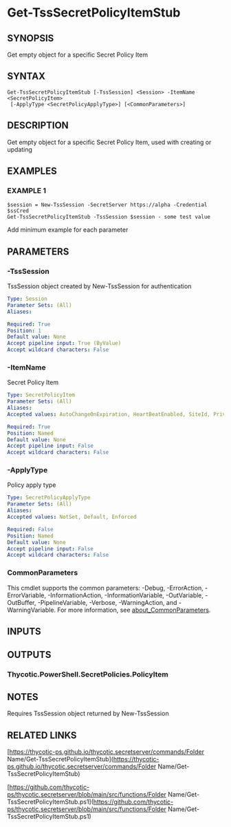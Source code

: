 # Get-TssSecretPolicyItemStub

## SYNOPSIS
Get empty object for a specific Secret Policy Item

## SYNTAX

```
Get-TssSecretPolicyItemStub [-TssSession] <Session> -ItemName <SecretPolicyItem>
 [-ApplyType <SecretPolicyApplyType>] [<CommonParameters>]
```

## DESCRIPTION
Get empty object for a specific Secret Policy Item, used with creating or updating

## EXAMPLES

### EXAMPLE 1
```
$session = New-TssSession -SecretServer https://alpha -Credential $ssCred
Get-TssSecretPolicyItemStub -TssSession $session - some test value
```

Add minimum example for each parameter

## PARAMETERS

### -TssSession
TssSession object created by New-TssSession for authentication

```yaml
Type: Session
Parameter Sets: (All)
Aliases:

Required: True
Position: 1
Default value: None
Accept pipeline input: True (ByValue)
Accept wildcard characters: False
```

### -ItemName
Secret Policy Item

```yaml
Type: SecretPolicyItem
Parameter Sets: (All)
Aliases:
Accepted values: AutoChangeOnExpiration, HeartBeatEnabled, SiteId, PrivilegedSecretId, PriveledgedSecretId, AssociatedSecretId1, AutoChangeSchedule, PasswordTypeWebScriptId, CheckOutEnabled, CheckOutIntervalMinutes, CheckOutChangePassword, RequireApprovalForAccess, RequireApprovalForAccessForOwnersAndApprovers, RequireApprovalForAccessForEditors, RequireViewComment, IsSessionRecordingEnabled, ViewingPasswordRequiresEdit, ApprovalGroup, AssociatedSecretId2, IsProxyEnabled, EnableSshCommandRestrictions, SshCommandMenuGroups, AllowOwnersUnrestrictedSshCommands, ApprovalWorkflow, EventPipelinePolicy, RunLauncherUsingSSHKey, WebLauncherRequiresIncognitoMode, SshCommandRestrictionType, SshCommandBlocklistOwners, SshCommandBlocklistEditors, SshCommandBlocklistViewers

Required: True
Position: Named
Default value: None
Accept pipeline input: False
Accept wildcard characters: False
```

### -ApplyType
Policy apply type

```yaml
Type: SecretPolicyApplyType
Parameter Sets: (All)
Aliases:
Accepted values: NotSet, Default, Enforced

Required: False
Position: Named
Default value: None
Accept pipeline input: False
Accept wildcard characters: False
```

### CommonParameters
This cmdlet supports the common parameters: -Debug, -ErrorAction, -ErrorVariable, -InformationAction, -InformationVariable, -OutVariable, -OutBuffer, -PipelineVariable, -Verbose, -WarningAction, and -WarningVariable. For more information, see [about_CommonParameters](http://go.microsoft.com/fwlink/?LinkID=113216).

## INPUTS

## OUTPUTS

### Thycotic.PowerShell.SecretPolicies.PolicyItem
## NOTES
Requires TssSession object returned by New-TssSession

## RELATED LINKS

[https://thycotic-ps.github.io/thycotic.secretserver/commands/Folder Name/Get-TssSecretPolicyItemStub](https://thycotic-ps.github.io/thycotic.secretserver/commands/Folder Name/Get-TssSecretPolicyItemStub)

[https://github.com/thycotic-ps/thycotic.secretserver/blob/main/src/functions/Folder Name/Get-TssSecretPolicyItemStub.ps1](https://github.com/thycotic-ps/thycotic.secretserver/blob/main/src/functions/Folder Name/Get-TssSecretPolicyItemStub.ps1)

